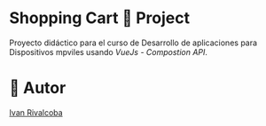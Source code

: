 # Shopping Cart 🛒 Project

Proyecto didáctico para el curso de Desarrollo de aplicaciones para Dispositivos mpviles usando _VueJs - Compostion API_.

# 👤 Autor
[Ivan Rivalcoba](https://github.com/rivalcoba)